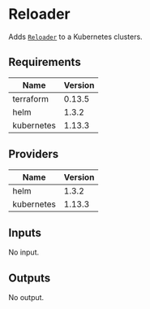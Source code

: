 # Reloader

Adds [`Reloader`](https://github.com/stakater/Reloader) to a Kubernetes clusters.

## Requirements

| Name | Version |
|------|---------|
| terraform | 0.13.5 |
| helm | 1.3.2 |
| kubernetes | 1.13.3 |

## Providers

| Name | Version |
|------|---------|
| helm | 1.3.2 |
| kubernetes | 1.13.3 |

## Inputs

No input.

## Outputs

No output.


